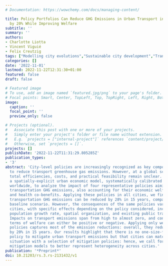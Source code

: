 ```yaml
---
# Documentation: https://wowchemy.com/docs/managing-content/

title: Policy Portfolios Can Reduce GHG Emissions in Urban Transport in 120 Cities
  by 20% While Improving Welfare
subtitle: ''
summary: ''
authors:
- Charlotte Liotta
- Vincent Viguié
- Felix Creutzig
tags: ["Modelling city evolutions","Sustainable city development","Transport emissions"]
categories: []
date: '2022-11-01'
lastmod: 2022-11-22T12:31:30+01:00
featured: false
draft: false

# Featured image
# To use, add an image named `featured.jpg/png` to your page's folder.
# Focal points: Smart, Center, TopLeft, Top, TopRight, Left, Right, BottomLeft, Bottom, BottomRight.
image:
  caption: ''
  focal_point: ''
  preview_only: false

# Projects (optional).
#   Associate this post with one or more of your projects.
#   Simply enter your project's folder or file name without extension.
#   E.g. `projects = ["internal-project"]` references `content/project/deep-learning/index.md`.
#   Otherwise, set `projects = []`.
projects: []
publishDate: '2022-11-22T11:31:29.805285Z'
publication_types:
- '3'
abstract: 'City-level policies are increasingly recognized as key components of strategies
  to reduce transport greenhouse gas emissions. However, at a global scale, their
  total efficiencies, costs, and practical feasibility remain unclear. Here, we use
  a spatially-explicit urban economic model, systematically calibrated on 120 cities
  worldwide, to analyze the impact of four representative policies aiming at mitigating
  transportation GHG emissions, also accounting for their economic welfare impacts
  and health co-benefits. Applying these policies in all cities, we find that total
  transportation GHG emissions can be reduced by 28% in 15 years, compared with the
  baseline scenario. However, the consequences of the same policies vary widely between
  cities, with specific effects depending on the policy considered, income level,
  population growth rate, spatial organization, and existing public transport supply.
  Impacts on transport emissions span from high to almost zero, and consequences in
  terms of welfare can either be positive or negative. Applying only welfare-increasing
  policies captures most of the emission reductions: overall, they reduce emissions
  by 20% in 15 years. Our results highlight that there is no one-size-fits-all optimal
  policy to mitigate urban transport emissions but that cities can match their specific
  situation with a selection of mitigation policies: hence, we call for global climate
  mitigation models to better represent heterogeneity across cities.'
publication: '*Preprint*'
doi: 10.21203/rs.3.rs-2131432/v1
---
```

